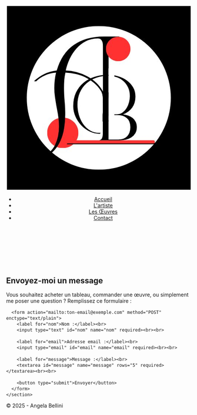 <!DOCTYPE html>
<html lang="fr">
<head>
  <meta charset="UTF-8">
  <title>Angela Bellini - Contact</title>
  <meta name="viewport" content="width=device-width, initial-scale=1.0">
  <link rel="stylesheet" href="style.css">
  <link href="https://fonts.googleapis.com/css2?family=Playfair+Display&family=Montserrat&display=swap" rel="stylesheet">
</head>
  <style>
    .contact-main {
      margin-top: 150px; /* Ajuste selon la hauteur de ta navbar */
    }

  </style>
<body>
  <header>
    <nav class="navbar">
        <div class="logo">
         <a href="index.html">
         <img src="images/Logo artiste.jpg" alt="Logo Angela Bellini" class="logo-img">
        </a>
        </div>
      <ul class="menu">
        <li><a href="index.html">Accueil</a></li>
        <li><a href="artiste.html">L'artiste</a></li>
        <li><a href="galerie.html">Les Œuvres</a></li>
        <li><a href="contact.html">Contact</a></li>
      </ul>
    </nav>
  </header>

<main class="contact-main">
    <section class="contact-section">
      <h2>Envoyez-moi un message</h2>
      <p>Vous souhaitez acheter un tableau, commander une œuvre, ou simplement me poser une question ? Remplissez ce formulaire :</p>

      <form action="mailto:ton-email@exemple.com" method="POST" enctype="text/plain">
        <label for="nom">Nom :</label><br>
        <input type="text" id="nom" name="nom" required><br><br>

        <label for="email">Adresse email :</label><br>
        <input type="email" id="email" name="email" required><br><br>

        <label for="message">Message :</label><br>
        <textarea id="message" name="message" rows="5" required></textarea><br><br>

        <button type="submit">Envoyer</button>
      </form>
    </section>
  </main>

  <footer>
    <p>&copy; 2025 - Angela Bellini</p>
  </footer>
</body>
</html>
